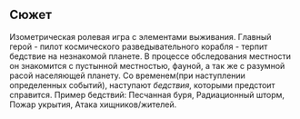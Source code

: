 ## Сюжет
Изометрическая ролевая игра с элементами выживания. 
Главный герой - пилот космического разведывательного корабля - терпит бедствие на незнакомой планете. В процессе обследования местности он знакомится с пустынной местностью, фауной, а так же с разумной расой населяющей планету. 
Со временем(при наступлении определенных событий), наступают _бедствия_, которыми предстоит справится. 
Пример бедствий: Песчанная буря, Радиационный шторм, Пожар укрытия, Атака хищников/жителей. 
